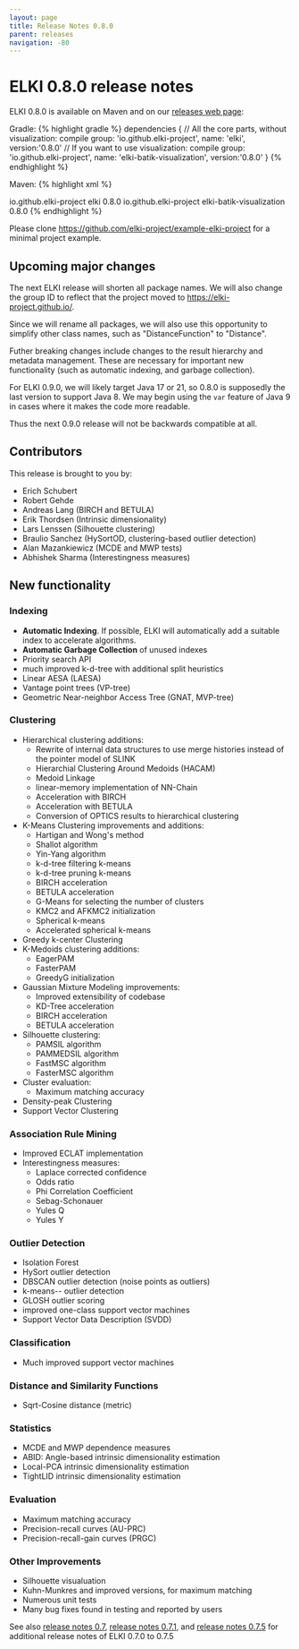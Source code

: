 ```yaml
---
layout: page
title: Release Notes 0.8.0
parent: releases
navigation: -80
---
```



ELKI 0.8.0 release notes
========================

ELKI 0.8.0 is available on Maven and on our [releases web page](/releases):

Gradle:
{% highlight gradle %}
dependencies {
    // All the core parts, without visualization:
    compile group: 'io.github.elki-project', name: 'elki', version:'0.8.0'
    // If you want to use visualization:
    compile group: 'io.github.elki-project', name: 'elki-batik-visualization', version:'0.8.0'
}
{% endhighlight %}

Maven:
{% highlight xml %}
<!-- ELKI core, without visualization -->
<dependency>
    <groupId>io.github.elki-project</groupId>
    <artifactId>elki</artifactId>
    <version>0.8.0</version>
</dependency>
<!-- You only need this dependency if you need visualization -->
<dependency>
    <groupId>io.github.elki-project</groupId>
    <artifactId>elki-batik-visualization</artifactId>
    <version>0.8.0</version>
</dependency>
{% endhighlight %}

Please clone <https://github.com/elki-project/example-elki-project>
for a minimal project example.

Upcoming major changes
----------------------

The next ELKI release will shorten all package names.
We will also change the group ID to reflect that the project moved
to <https://elki-project.github.io/>.

Since we will rename all packages, we will also use this opportunity to
simplify other class names, such as "DistanceFunction" to "Distance".

Futher breaking changes include changes to the result hierarchy and
metadata management. These are necessary for important new functionality
(such as automatic indexing, and garbage collection).

For ELKI 0.9.0, we will likely target Java 17 or 21,
so 0.8.0 is supposedly the last version to support Java 8.
We may begin using the `var` feature of Java 9 in cases where it
makes the code more readable.

Thus the next 0.9.0 release will not be backwards compatible at all.

Contributors
------------
This release is brought to you by:

* Erich Schubert
* Robert Gehde
* Andreas Lang (BIRCH and BETULA)
* Erik Thordsen (Intrinsic dimensionality)
* Lars Lenssen (Silhouette clustering)
* Braulio Sanchez (HySortOD, clustering-based outlier detection)
* Alan Mazankiewicz (MCDE and MWP tests)
* Abhishek Sharma (Interestingness measures)

New functionality
-----------------

### Indexing
* **Automatic Indexing**. If possible, ELKI will automatically add a suitable index to accelerate algorithms.
* **Automatic Garbage Collection** of unused indexes
* Priority search API
* much improved k-d-tree with additional split heuristics
* Linear AESA (LAESA)
* Vantage point trees (VP-tree)
* Geometric Near-neighbor Access Tree (GNAT, MVP-tree)

### Clustering
* Hierarchical clustering additions:
  * Rewrite of internal data structures to use merge histories instead of the pointer model of SLINK
  * Hierarchial Clustering Around Medoids (HACAM)
  * Medoid Linkage
  * linear-memory implementation of NN-Chain
  * Acceleration with BIRCH
  * Acceleration with BETULA
  * Conversion of OPTICS results to hierarchical clustering
* K-Means Clustering improvements and additions:
  * Hartigan and Wong's method
  * Shallot algorithm
  * Yin-Yang algorithm
  * k-d-tree filtering k-means
  * k-d-tree pruning k-means
  * BIRCH acceleration
  * BETULA acceleration
  * G-Means for selecting the number of clusters
  * KMC2 and AFKMC2 initialization
  * Spherical k-means
  * Accelerated spherical k-means
* Greedy k-center Clustering
* K-Medoids clustering additions:
  * EagerPAM
  * FasterPAM 
  * GreedyG initialization
* Gaussian Mixture Modeling improvements:
  * Improved extensibility of codebase
  * KD-Tree acceleration
  * BIRCH acceleration
  * BETULA acceleration
* Silhouette clustering:
  * PAMSIL algorithm
  * PAMMEDSIL algorithm
  * FastMSC algorithm
  * FasterMSC algorithm
* Cluster evaluation:
  * Maximum matching accuracy
* Density-peak Clustering
* Support Vector Clustering

### Association Rule Mining
* Improved ECLAT implementation
* Interestingness measures:
  * Laplace corrected confidence
  * Odds ratio
  * Phi Correlation Coefficient
  * Sebag-Schonauer
  * Yules Q
  * Yules Y

### Outlier Detection
* Isolation Forest
* HySort outlier detection
* DBSCAN outlier detection (noise points as outliers)
* k-means-- outlier detection
* GLOSH outlier scoring
* improved one-class support vector machines
* Support Vector Data Description (SVDD)

### Classification
* Much improved support vector machines

### Distance and Similarity Functions
* Sqrt-Cosine distance (metric)

### Statistics
* MCDE and MWP dependence measures
* ABID: Angle-based intrinsic dimensionality estimation
* Local-PCA intrinsic dimensionality estimation
* TightLID intrinsic dimensionality estimation

### Evaluation
* Maximum matching accuracy
* Precision-recall curves (AU-PRC)
* Precision-recall-gain curves (PRGC)

### Other Improvements
* Silhouette visualuation
* Kuhn-Munkres and improved versions, for maximum matching
* Numerous unit tests
* Many bug fixes found in testing and reported by users

See also [release notes 0.7](release_notes_0.7),
[release notes 0.7.1](release_notes_0.7.1),
and [release notes 0.7.5](release_notes_0.7.5)
for additional release notes of ELKI 0.7.0 to 0.7.5
